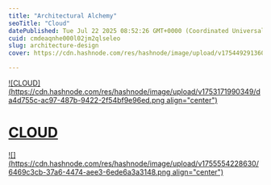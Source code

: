 ```yaml
---
title: "Architectural Alchemy"
seoTitle: "Cloud"
datePublished: Tue Jul 22 2025 08:52:26 GMT+0000 (Coordinated Universal Time)
cuid: cmdeaqnhe000l02jm2qlseleo
slug: architecture-design
cover: https://cdn.hashnode.com/res/hashnode/image/upload/v1754492913602/6bfbbc77-24d4-44d1-8882-b1a38eea1beb.png

---
```


[![CLOUD](https://cdn.hashnode.com/res/hashnode/image/upload/v1753171990349/da4d755c-ac97-487b-9422-2f54bf9e96ed.png align="center")](https://cloud-sinhasaurabh.hashnode.dev/)

# [CLOUD](https://cloud-sinhasaurabh.hashnode.dev/)

[![](https://cdn.hashnode.com/res/hashnode/image/upload/v1755554228630/6469c3cb-37a6-4474-aee3-6ede6a3a3148.png align="center")](https://sd-sinhasaurabh.hashnode.dev/)